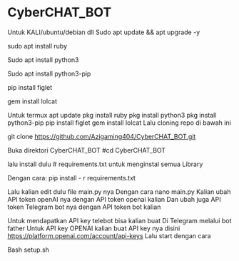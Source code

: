 # CyberCHAT_BOT

Untuk KALI/ubuntu/debian dll
Sudo apt update && apt upgrade -y
<p>sudo apt install ruby</p>
<p>Sudo apt install python3</p>
<p>Sudo apt install python3-pip</p>
<p>pip install figlet</p>
<p>gem install lolcat</p>

Untuk termux
apt update
pkg install ruby
pkg install python3
pkg install python3-pip
pip install figlet
gem install lolcat
Lalu cloning repo di bawah ini 

git clone https://github.com/Azigaming404/CyberCHAT_BOT.git


Buka direktori CyberCHAT_BOT
#cd CyberCHAT_BOT

lalu install dulu # requirements.txt untuk menginstal semua
Library

Dengan cara:
pip install - r requirements.txt

Lalu kalian edit dulu file main.py nya
Dengan cara nano main.py
Kalian ubah API token openAI nya dengan API token openai kalian
Dan ubah juga API token Telegram bot nya dengan API token bot kalian

Untuk mendapatkan API key telebot bisa kalian buat
Di Telegram melalui bot father
Untuk API key OPENAI kalian buat API key nya disini
https://platform.openai.com/account/api-keys
Lalu start dengan cara

Bash setup.sh
